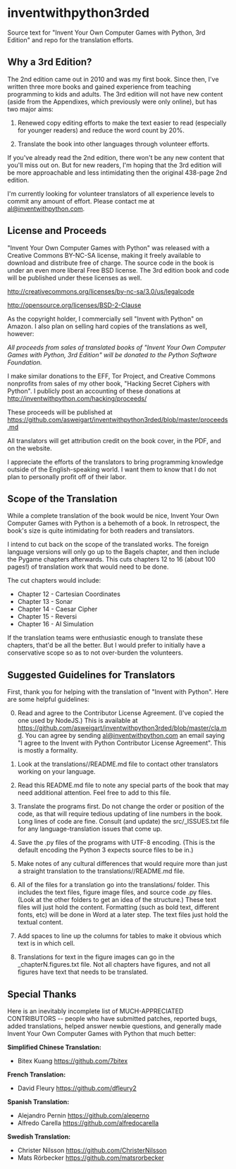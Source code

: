 inventwithpython3rded
=====================

Source text for "Invent Your Own Computer Games with Python, 3rd Edition" and repo for the translation efforts.

Why a 3rd Edition?
------------------

The 2nd edition came out in 2010 and was my first book. Since then, I've written three more books and gained experience from teaching programming to kids and adults. The 3rd edition will not have new content (aside from the Appendixes, which previously were only online), but has two major aims:

1. Renewed copy editing efforts to make the text easier to read (especially for younger readers) and reduce the word count by 20%.

2. Translate the book into other languages through volunteer efforts.

If you've already read the 2nd edition, there won't be any new content that you'll miss out on. But for new readers, I'm hoping that the 3rd edition will be more approachable and less intimidating then the original 438-page 2nd edition.

I'm currently looking for volunteer translators of all experience levels to commit any amount of effort. Please contact me at al@inventwithpython.com.

License and Proceeds
--------------------

"Invent Your Own Computer Games with Python" was released with a Creative Commons BY-NC-SA license, making it freely available to download and distribute free of charge. The source code in the book is under an even more liberal Free BSD license. The 3rd edition book and code will be published under these licenses as well.

http://creativecommons.org/licenses/by-nc-sa/3.0/us/legalcode

http://opensource.org/licenses/BSD-2-Clause

As the copyright holder, I commercially sell "Invent with Python" on Amazon. I also plan on selling hard copies of the translations as well, however:

*All proceeds from sales of translated books of "Invent Your Own Computer Games with Python, 3rd Edition" will be donated to the Python Software Foundation.*

I make similar donations to the EFF, Tor Project, and Creative Commons nonprofits from sales of my other book, "Hacking Secret Ciphers with Python". I publicly post an accounting of these donations at http://inventwithpython.com/hacking/proceeds/

These proceeds will be published at https://github.com/asweigart/inventwithpython3rded/blob/master/proceeds.md

All translators will get attribution credit on the book cover, in the PDF, and on the website.

I appreciate the efforts of the translators to bring programming knowledge outside of the English-speaking world. I want them to know that I do not plan to personally profit off of their labor.

Scope of the Translation
------------------------

While a complete translation of the book would be nice, Invent Your Own Computer Games with Python is a behemoth of a book. In retrospect, the book's size is quite intimidating for both readers and translators.

I intend to cut back on the scope of the translated works. The foreign language versions will only go up to the Bagels chapter, and then include the Pygame chapters afterwards. This cuts chapters 12 to 16 (about 100 pages!) of translation work that would need to be done.

The cut chapters would include:

* Chapter 12 - Cartesian Coordinates
* Chapter 13 - Sonar
* Chapter 14 - Caesar Cipher
* Chapter 15 - Reversi
* Chapter 16 - AI Simulation

If the translation teams were enthusiastic enough to translate these chapters, that'd be all the better. But I would prefer to initially have a conservative scope so as to not over-burden the volunteers.

Suggested Guidelines for Translators
------------------------------------

First, thank you for helping with the translation of "Invent with Python". Here are some helpful guidelines:

0. Read and agree to the Contributor License Agreement. (I've copied the one used by NodeJS.) This is available at https://github.com/asweigart/inventwithpython3rded/blob/master/cla.md. You can agree by sending al@inventwithpython.com an email saying "I agree to the Invent with Python Contributor License Agreement". This is mostly a formality.

1. Look at the translations/<lang code>/README.md file to contact other translators working on your language.

2. Read this README.md file to note any special parts of the book that may need additional attention. Feel free to add to this file.

2. Translate the programs first. Do not change the order or position of the code, as that will require tedious updating of line numbers in the book. Long lines of code are fine. Consult (and update) the src/_ISSUES.txt file for any language-translation issues that come up.

3. Save the .py files of the programs with UTF-8 encoding. (This is the default encoding the Python 3 expects source files to be in.)

4. Make notes of any cultural differences that would require more than just a straight translation to the translations/<lang code>/README.md file.

5. All of the files for a translation go into the translations/<lang code> folder. This includes the text files, figure image files, and source code .py files. (Look at the other folders to get an idea of the structure.) These text files will just hold the content. Formatting (such as bold text, different fonts, etc) will be done in Word at a later step. The text files just hold the textual content.

6. Add spaces to line up the columns for tables to make it obvious which text is in which cell.

7. Translations for text in the figure images can go in the <lang code>_chapterN.figures.txt file. Not all chapters have figures, and not all figures have text that needs to be translated.

Special Thanks
--------------

Here is an inevitably incomplete list of MUCH-APPRECIATED CONTRIBUTORS -- people who have submitted patches, reported bugs, added translations, helped answer newbie questions, and generally made Invent Your Own Computer Games with Python that much better:

**Simplified Chinese Translation:**

- Bitex Kuang https://github.com/7bitex

**French Translation:**

- David Fleury https://github.com/dfleury2

**Spanish Translation:**

- Alejandro Pernin https://github.com/aleperno
- Alfredo Carella https://github.com/alfredocarella

**Swedish Translation:**

- Christer Nilsson https://github.com/ChristerNilsson
- Mats Rörbecker https://github.com/matsrorbecker
